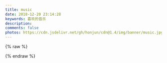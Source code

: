 ```yaml
---
title: music
date: 2018-12-20 23:14:28
keywords: 喜欢的音乐
description:
comments: false
photos: https://cdn.jsdelivr.net/gh/honjun/cdn@1.4/img/banner/music.jpg
---
```

{% raw %}
<meting-js
  server="netease"
  type="playlist"
  id="526680154"
  mutex="true">
</meting-js>

<meting-js
  server="netease"
  type="playlist"
  id="2901458573"
  mutex="true">
</meting-js>
{% endraw %}
